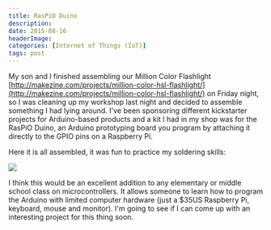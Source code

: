 ```yaml
---
title: RasPiO Duino
description: 
date: 2015-08-16
headerImage: 
categories: [Internet of Things (IoT)]
tags: post
---
```


My son and I finished assembling our Million Color Flashlight [http://makezine.com/projects/million-color-hsl-flashlight/](http://makezine.com/projects/million-color-hsl-flashlight/) on Friday night, so I was cleaning up my workshop last night and decided to assemble something I had lying around. I've been sponsoring different kickstarter projects for Arduino-based products and a kit I had in my shop was for the RasPiO Duino, an Arduino prototyping board you program by attaching it directly to the GPIO pins on a Raspberry Pi.

Here it is all assembled, it was fun to practice my soldering skills:

![](images/stories/2015/RasPiO-Duino.png)

I think this would be an excellent addition to any elementary or middle school class on microcontrollers. It allows someone to learn how to program the Arduino with limited computer hardware (just a $35US Raspberry Pi, keyboard, mouse and monitor). I'm going to see if I can come up with an interesting project for this thing soon.